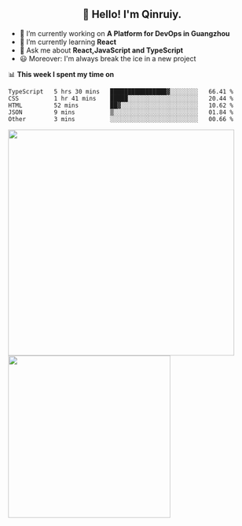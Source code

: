 <h2 align="center">👋 Hello! I'm Qinruiy.</h2>


- 🔭 I’m currently working on **A Platform for DevOps in Guangzhou**
- 🌱 I’m currently learning **React**
- 💬 Ask me about **React,JavaScript and TypeScript**
- 😃 Moreover: I'm always break the ice in a new project

📊 **This week I spent my time on**

<!--START_SECTION:waka-->

```text
TypeScript   5 hrs 30 mins   ████████████████▓░░░░░░░░   66.41 %
CSS          1 hr 41 mins    █████░░░░░░░░░░░░░░░░░░░░   20.44 %
HTML         52 mins         ██▓░░░░░░░░░░░░░░░░░░░░░░   10.62 %
JSON         9 mins          ▒░░░░░░░░░░░░░░░░░░░░░░░░   01.84 %
Other        3 mins          ░░░░░░░░░░░░░░░░░░░░░░░░░   00.66 %
```

<!--END_SECTION:waka-->

<p>
<img align="left" width="460" src="https://github-readme-stats.vercel.app/api?username=Qinruiy&custom_title=Qrinruiy's Github Stats&theme=graywhite&hide_border=true"/> <img align="left" width="330" src="https://github-readme-stats.vercel.app/api/top-langs/?username=Qinruiy&layout=compact&theme=graywhite&hide_border=true"/>
</p>
